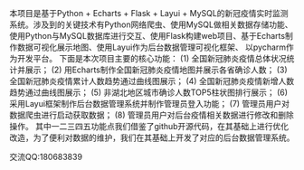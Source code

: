 本项目是基于Python + Echarts + Flask + Layui + MySQL的新冠疫情实时监测系统。涉及到的关键技术有Python网络爬虫、使用MySQL做相关数据存储功能、使用Python与MySQL数据库进行交互、使用Flask构建web项目、基于Echarts制作数据可视化展示地图、使用Layui作为后台数据管理可视化框架、 以pycharm作为开发平台。
下面是本次项目主要的核心功能：
(1)	全国新冠肺炎疫情总体状况统计并展示；
(2)	用Echarts制作全国新冠肺炎疫情地图并展示各省确诊人数；
(3)	全国新冠肺炎疫情累计人数趋势通过曲线图展示；
(4)	全国新冠肺炎疫情新增人数趋势通过曲线图展示；
(5)	非湖北地区城市确诊人数TOP5柱状图排行展示；
(6)	采用Layui框架制作后台数据管理系统并制作管理员登入功能；
(7)	管理员用户对数据爬虫进行启动获取数据；
(8)	管理员用户对后台疫情相关数据进行修改和删除操作。
其中一二三四五功能点我们借鉴了github开源代码，在其基础上进行优化改造，为了便利对数据的维护，我们在其基础上开发了对应的后台数据管理系统。

交流QQ:180683839
